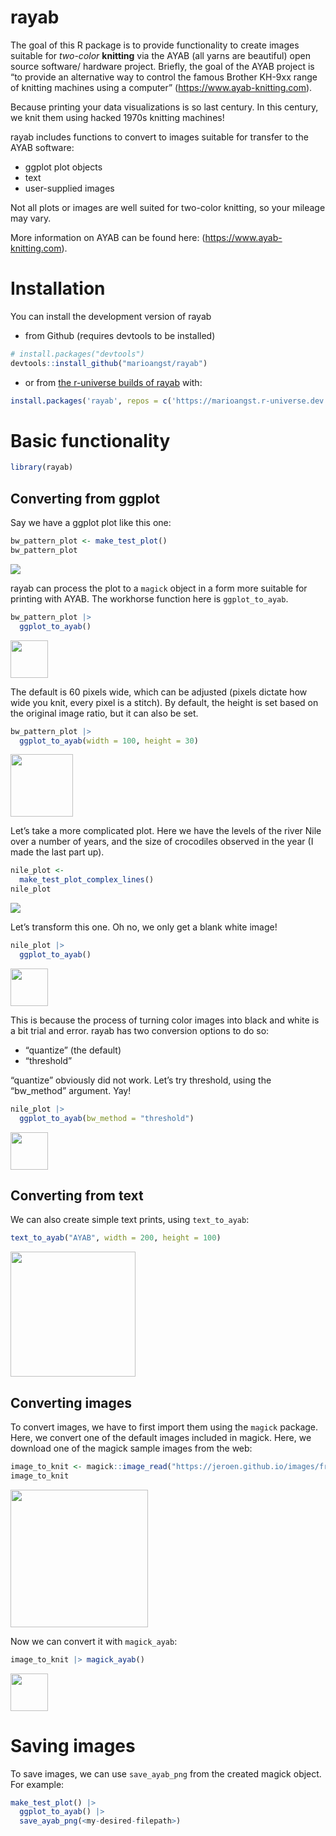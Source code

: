 
# rayab

The goal of this R package is to provide functionality to create images
suitable for *two-color* **knitting** via the AYAB (all yarns are
beautiful) open source software/ hardware project. Briefly, the goal of
the AYAB project is “to provide an alternative way to control the famous
Brother KH-9xx range of knitting machines using a computer”
(<https://www.ayab-knitting.com>).

Because printing your data visualizations is so last century. In this
century, we knit them using hacked 1970s knitting machines!

rayab includes functions to convert to images suitable for transfer to
the AYAB software:

- ggplot plot objects
- text
- user-supplied images

Not all plots or images are well suited for two-color knitting, so your
mileage may vary.

More information on AYAB can be found here:
(<https://www.ayab-knitting.com>).

# Installation

You can install the development version of rayab

- from Github (requires devtools to be installed)

``` r
# install.packages("devtools")
devtools::install_github("marioangst/rayab")
```

- or from [the r-universe builds of
  rayab](https://marioangst.r-universe.dev/rayab) with:

``` r
install.packages('rayab', repos = c('https://marioangst.r-universe.dev', 'https://cloud.r-project.org'))
```

# Basic functionality

``` r
library(rayab)
```

## Converting from ggplot

Say we have a ggplot plot like this one:

``` r
bw_pattern_plot <- make_test_plot()
bw_pattern_plot
```

![](README_files/figure-gfm/unnamed-chunk-4-1.png)<!-- -->

rayab can process the plot to a `magick` object in a form more suitable
for printing with AYAB. The workhorse function here is `ggplot_to_ayab`.

``` r
bw_pattern_plot |> 
  ggplot_to_ayab()
```

<img src="README_files/figure-gfm/unnamed-chunk-5-1.png" width="60" />

The default is 60 pixels wide, which can be adjusted (pixels dictate how
wide you knit, every pixel is a stitch). By default, the height is set
based on the original image ratio, but it can also be set.

``` r
bw_pattern_plot |> 
  ggplot_to_ayab(width = 100, height = 30)
```

<img src="README_files/figure-gfm/unnamed-chunk-6-1.png" width="100" />

Let’s take a more complicated plot. Here we have the levels of the river
Nile over a number of years, and the size of crocodiles observed in the
year (I made the last part up).

``` r
nile_plot <-
  make_test_plot_complex_lines()
nile_plot
```

![](README_files/figure-gfm/unnamed-chunk-7-1.png)<!-- -->

Let’s transform this one. Oh no, we only get a blank white image!

``` r
nile_plot |> 
  ggplot_to_ayab()
```

<img src="README_files/figure-gfm/unnamed-chunk-8-1.png" width="60" />

This is because the process of turning color images into black and white
is a bit trial and error. rayab has two conversion options to do so:

- “quantize” (the default)
- “threshold”

“quantize” obviously did not work. Let’s try threshold, using the
“bw_method” argument. Yay!

``` r
nile_plot |> 
  ggplot_to_ayab(bw_method = "threshold")
```

<img src="README_files/figure-gfm/unnamed-chunk-9-1.png" width="60" />

## Converting from text

We can also create simple text prints, using `text_to_ayab`:

``` r
text_to_ayab("AYAB", width = 200, height = 100)
```

<img src="README_files/figure-gfm/unnamed-chunk-10-1.png" width="200" />

## Converting images

To convert images, we have to first import them using the `magick`
package. Here, we convert one of the default images included in magick.
Here, we download one of the magick sample images from the web:

``` r
image_to_knit <- magick::image_read("https://jeroen.github.io/images/frink.png")
image_to_knit
```

<img src="README_files/figure-gfm/unnamed-chunk-11-1.png" width="220" />

Now we can convert it with `magick_ayab`:

``` r
image_to_knit |> magick_ayab()
```

<img src="README_files/figure-gfm/unnamed-chunk-12-1.png" width="60" />

# Saving images

To save images, we can use `save_ayab_png` from the created magick
object. For example:

``` r
make_test_plot() |>
  ggplot_to_ayab() |> 
  save_ayab_png(<my-desired-filepath>)
```
